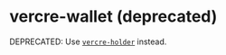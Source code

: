 # vercre-wallet (deprecated)

DEPRECATED: Use [`vercre-holder`](https://crates.io/crates/vercre-holder) instead.
